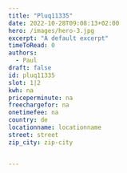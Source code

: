 ```yaml
---
title: "Pluq11335"
date: 2022-10-28T09:08:13+02:00
hero: /images/hero-3.jpg
excerpt: "A default excerpt"
timeToRead: 0
authors:
  - Paul
draft: false
id: pluq11335
slot: 1|2
kwh: na
priceperminute: na
freechargefor: na
onetimefee: na
country: de
locationname: locationname
street: street
zip_city: zip-city


---
```

